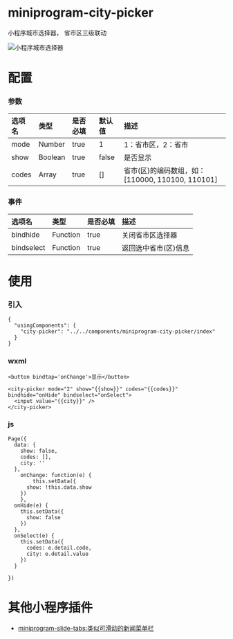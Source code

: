 # miniprogram-city-picker
小程序城市选择器， 省市区三级联动



![小程序城市选择器](https://github.com/staven630/miniprogram-city-picker/blob/master/miniprogram-city-picker.gif "小程序城市选择器")


# 配置

### 参数
| 选项名 | 类型 | 是否必填 | 默认值 | 描述 |
| :---  | :--- | :--- | :--- | :--- |
| mode | Number | true | 1 | 1：省市区，2：省市 |
| show | Boolean | true | false | 是否显示 |
| codes | Array | true | [] | 省市(区)的编码数组，如：[110000, 110100, 110101] |

### 事件
| 选项名 | 类型 | 是否必填 | 描述 |
| :---  | :--- | :--- | :--- |
| bindhide | Function | true | 关闭省市区选择器 |
| bindselect | Function | true | 返回选中省市(区)信息 |

# 使用
### 引入
```
{
  "usingComponents": {
    "city-picker": "../../components/miniprogram-city-picker/index"
  }
}
```

### wxml
```
<button bindtap='onChange'>显示</button>

<city-picker mode="2" show="{{show}}" codes="{{codes}}" bindhide="onHide" bindselect="onSelect">
  <input value="{{city}}" />
</city-picker>
```
### js 
```
Page({
  data: {
    show: false,
    codes: [],
    city: ''
  },
	onChange: function(e) {
		this.setData({
      show: !this.data.show 
    })
	},
  onHide(e) {
    this.setData({
      show: false
    })
  },
  onSelect(e) {
    this.setData({
      codes: e.detail.code,
      city: e.detail.value
    })
  }

})
```

# 其他小程序插件
* [miniprogram-slide-tabs:类似可滑动的新闻菜单栏](https://github.com/staven630/miniprogram-slide-tabs)